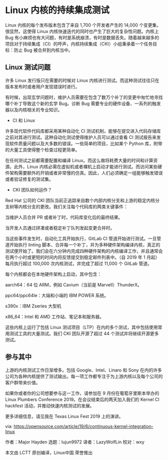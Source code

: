 #  Linux 内核的持续集成测试
Linux 内核的每个发布版本包含了来自 1,700 个开发者产生的 14,000 个变更集，很显然，这使得 Linux 内核快速迭代的同时也产生了巨大的复杂性问题。内核上 Bug 有小麻烦也有大问题，有时是系统崩溃，有时是数据丢失。随着越来越多的项目对于持续集成（CI）的呼声，内核持续集成（CKI）小组秉承着一个任务目标：防止 Bug 被合并到内核当中。
##  Linux 测试问题
许多 Linux 发行版只在需要的时候对 Linux 内核进行测试。而这种测试往往只在版本发布时或者用户发现错误时进行。

有时候，出现玄学问题时，维护人员需要在包含了数万个补丁的变更中匆忙地寻找哪个补丁导致这个新的玄学 Bug。诊断 Bug 需要专业的硬件设备、一系列的触发器以及内核相关的专业知识。

- CI 和 Linux

许多现代软件代码库都采用某种自动化 CI 测试机制，能够在提交进入代码存储库之前对其进行测试。这种自动化测试使得维护人员可以通过查看 CI 测试报告来发现软件质量问题以及大多数的错误。一些简单的项目，比如某个 Python 库，附带的大量工具使得整个检查过程更简单。

在任何测试之前都需要配置和编译 Linux。而这么做将耗费大量的时间和计算资源。此外，Linux 内核必需在虚拟机或者裸机上启动才能进行测试。而访问某些硬件架构需要额外的开销或者非常慢的仿真。因此，人们必须确定一组能够触发错误或者验证修复的测试集。

- CKI 团队如何运作？

Red Hat 公司的 CKI 团队当前正追踪来自数个内部内核分支和上游的稳定内核分支树等内核分支的更改。我们关注每个代码库的两类关键事件：

当维护人员合并 PR 或者补丁时，代码库变化后的最终结果。

当开发人员通过拼凑或者稳定补丁队列发起变更合并时。

当这些事件发生时，自动化工具开始执行，GitLab CI 管道开始进行测试。一旦管道开始执行 linting 脚本、合并每一个补丁，并为多种硬件架构编译内核，真正的测试便开始了。我们会在六分钟内完成四种硬件架构的内核编译工作，并且通常会在两个小时或更短的时间内将反馈提交到稳定邮件列表中。（自 2019 年 1 月起）每月执行超过 100,000 次内核测试，并完成了超过 11,000 个 GitLab 管道。

每个内核都会在本地硬件架构上启动，其中包含：

aarch64：64 位 ARM，例如 Cavium（当前是 Marvell）ThunderX。

ppc64/ppc64le：大端和小端的 IBM POWER 系统。

s390x：IBM Zseries 大型机

x86_64：Intel 和 AMD 工作站、笔记本和服务器。

这些内核上运行了包括 Linux 测试项目（LTP）在内的多个测试，其中包括使用常用测试工具的大量测试。我们 CKI 团队开源了超过 44 个测试并将继续开源更多测试。

## 参与其中

上游的内核测试工作日渐增多。包括 Google、Intel、Linaro 和 Sony 在内的许多公司为各种内核提供了测试输出。每一项工作都专注于为上游内核以及每个公司的客户群带来价值。

如果你或者你的公司想要参与这一工作，请参加在 9 月份在葡萄牙里斯本举办的 Linux Plumbers Conference 2019。在会议结束后的两天加入我们的 Kernel CI hackfest 活动，并推动快速内核测试的发展。

更多详细信息，请见我在 Texas Linux Fest 2019 上的演讲。

via: https://opensource.com/article/19/6/continuous-kernel-integration-linux

作者：Major Hayden 选题：lujun9972 译者：LazyWolfLin 校对：wxy

本文由 LCTT 原创编译，Linux中国 荣誉推出
